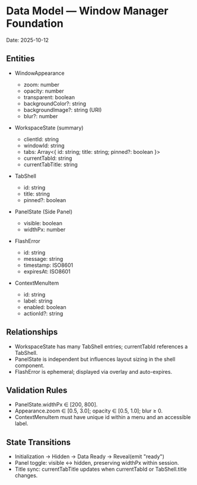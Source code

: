 # Data Model — Window Manager Foundation

Date: 2025-10-12

## Entities

- WindowAppearance
  - zoom: number
  - opacity: number
  - transparent: boolean
  - backgroundColor?: string
  - backgroundImage?: string (URI)
  - blur?: number

- WorkspaceState (summary)
  - clientId: string
  - windowId: string
  - tabs: Array<{ id: string; title: string; pinned?: boolean }>
  - currentTabId: string
  - currentTabTitle: string

- TabShell
  - id: string
  - title: string
  - pinned?: boolean

- PanelState (Side Panel)
  - visible: boolean
  - widthPx: number

- FlashError
  - id: string
  - message: string
  - timestamp: ISO8601
  - expiresAt: ISO8601

- ContextMenuItem
  - id: string
  - label: string
  - enabled: boolean
  - actionId?: string

## Relationships

- WorkspaceState has many TabShell entries; currentTabId references a TabShell.
- PanelState is independent but influences layout sizing in the shell component.
- FlashError is ephemeral; displayed via overlay and auto-expires.

## Validation Rules

- PanelState.widthPx ∈ [200, 800].
- Appearance.zoom ∈ [0.5, 3.0]; opacity ∈ [0.5, 1.0]; blur ≥ 0.
- ContextMenuItem must have unique id within a menu and an accessible label.

## State Transitions

- Initialization → Hidden → Data Ready → Reveal(emit "ready")
- Panel toggle: visible ↔ hidden, preserving widthPx within session.
- Title sync: currentTabTitle updates when currentTabId or TabShell.title changes.
